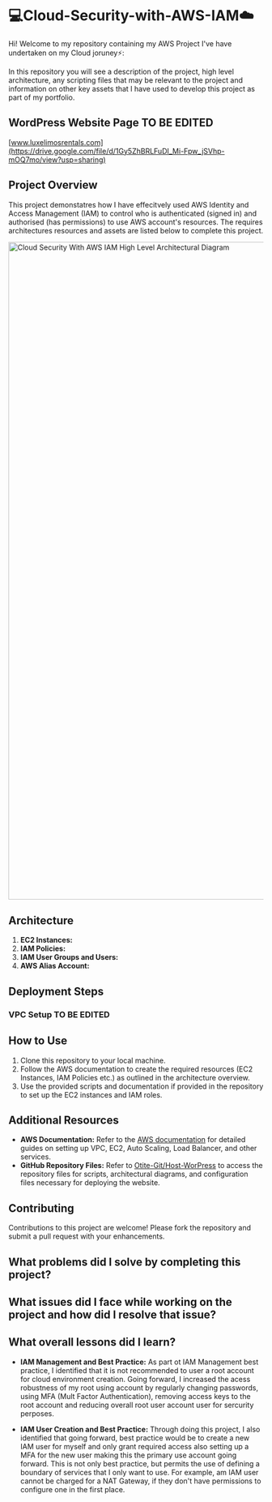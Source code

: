 # 💻Cloud-Security-with-AWS-IAM☁️

Hi! Welcome to my repository containing my AWS Project I've have undertaken on my Cloud joruney⚡️:

In this repository you will see a description of the project, high level architecture, any scripting files that may be relevant to the project and information on other key assets that I have used to develop this project as part of my portfolio.


## **WordPress Website Page** TO BE EDITED

[www.luxelimosrentals.com](https://drive.google.com/file/d/1Gy5ZhBRLFuDI_Mi-Fpw_jSVhp-mOQ7mo/view?usp=sharing)


## **Project Overview**
This  project demonstatres how I have effecitvely used AWS Identity and Access Management (IAM) to control who is authenticated (signed in) and authorised (has permissions) to use AWS account's resources. The requires architectures resources and assets are listed below to complete this project.

<img width="1298" alt="Cloud Security With AWS IAM High Level Architectural Diagram" src="https://github.com/user-attachments/assets/f0683cd6-f204-41fa-acaf-50a0c7f39738">

## **Architecture**

1. **EC2 Instances:** 
2. **IAM Policies:**
3. **IAM User Groups and Users:**
4. **AWS Alias Account:**


## **Deployment Steps**

### VPC Setup TO BE EDITED

## **How to Use**

1. Clone this repository to your local machine.
2. Follow the AWS documentation to create the required resources (EC2 Instances, IAM Policies etc.) as outlined in the architecture overview.
3. Use the provided scripts and documentation if provided in the repository to set up the EC2 instances and IAM roles.

## **Additional Resources**

- **AWS Documentation:** Refer to the [AWS documentation](https://aws.amazon.com/documentation/) for detailed guides on setting up VPC, EC2, Auto Scaling, Load Balancer, and other services.
- **GitHub Repository Files:** Refer to [Otite-Git/Host-WorPress](https://github.com/Otite-Git/Cloud-Security-with-AWS-IAM/tree/main) to access the repository files for scripts, architectural diagrams, and configuration files necessary for deploying the website.

## **Contributing**

Contributions to this project are welcome! Please fork the repository and submit a pull request with your enhancements.

## **What problems did I solve by completing this project?**

## **What issues did I face while working on the project and how did I resolve that issue?**

 ## **What overall lessons did I learn?**

 - **IAM Management and Best Practice:** As part ot IAM Management best practice, I identified that it is not recommended to user a root account for cloud environment creation. Going forward, I increased the acess robustness of my root using account by regularly changing  passwords, using MFA (Mult Factor Authentication), removing access keys to the root account and reducing overall root user account user for sercurity perposes.

-  **IAM User Creation and Best Practice:** Through doing this project, I also identified that going forward, best practice would be to create a new IAM user for myself and only grant required access also setting up a MFA for the new user making this the primary use account going forward. This is not only best practice, but permits the use of defining a boundary of services that I only want to use. For example, am IAM user cannot be charged for a NAT Gateway, if they don't have permissions to configure one in the first place. 
  
